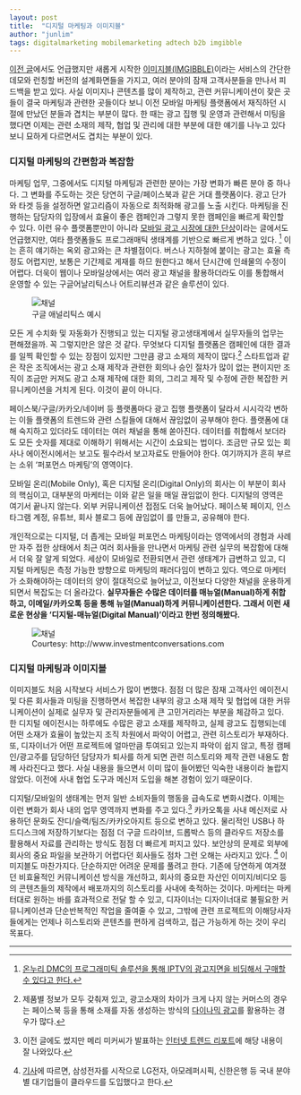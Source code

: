 ```yaml
---
layout: post
title:  "디지털 마케팅과 이미지블"
author: "junlim"
tags: digitalmarketing mobilemarketing adtech b2b imgibble
---
```

[이전 글](https://hyungyunlim.github.io/2018-10-15/about-IMGIBBLE)에서도 언급했지만 새롭게 시작한 [이미지블(IMGIBBLE)](https://www.imgibble.com/?utm_source=Blog&utm_medium=Jun&utm_campaign=Post)이라는 서비스의 간단한 데모와 런칭할 버전의 설계화면들을 가지고, 여러 분야의 잠재 고객사분들을 만나서 피드백을 받고 있다. 사실 이미지나 콘텐츠를 많이 제작하고, 관련 커뮤니케이션이 잦은 곳들이 결국 마케팅과 관련한 곳들이다 보니 이전 모바일 마케팅 플랫폼에서 재직하던 시절에 만났던 분들과 겹치는 부분이 많다. 한 때는 광고 집행 및 운영과 관련해서 미팅을 했다면 이제는 관련 소재의 제작, 협업 및 관리에 대한 부분에 대한 얘기를 나누고 있다보니 묘하게 다르면서도 겹치는 부분이 있다.

### 디지털 마케팅의 간편함과 복잡함
마케팅 업무, 그중에서도 디지털 마케팅과 관련한 분야는 가장 변화가 빠른 분야 중 하나다. 그 변화를 주도하는 것은 당연히 구글/페이스북과 같은 거대 플랫폼이다. 광고 단가와 타겟 등을 설정하면 알고리즘이 자동으로 최적화해 광고를 노출 시킨다. 마케팅을 진행하는 담당자의 입장에서 효율이 좋은 캠페인과 그렇지 못한 캠페인을 빠르게 확인할 수 있다. 이런 유수 플랫폼뿐만이 아니라 [모바일 광고 시장에 대한 단상](https://hyungyunlim.github.io/2017-07-04/Thoughts-on-Korean-Mobile-Marketing-Industry)이라는 글에서도 언급했지만, 여타 플랫폼들도 프로그래매틱 생태계를 기반으로 빠르게 변하고 있다. [^1] 이는 흔히 얘기하는 옥외 광고와는 큰 차별점이다. 버스나 지하철에 붙이는 광고는 효율 측정도 어렵지만, 보통은 기간제로 게재를 하므  원한다고 해서 단시간에 인쇄물의 수정이 어렵다. 더욱이 웹이나 모바일상에서는 여러 광고 채널을 활용하더라도 이를 통합해서 운영할 수 있는 구글어날리틱스나 어트리뷰션과 같은 솔루션이 있다.

<figure>
  <img data-action="zoom" src='{{ "/images/google_analytics.png" | relative_url }}' alt='채널'>
  <figcaption>구글 애널리틱스 예시</figcaption>
</figure>

모든 게 수치화 및 자동화가 진행되고 있는 디지털 광고생태계에서 실무자들의 업무는 편해졌을까. 꼭 그렇지만은 않은 것 같다. 무엇보다 디지털 플랫폼은 캠페인에 대한 결과를 일찍 확인할 수 있는 장점이 있지만 그만큼 광고 소재의 제작이 많다.[^2] 스타트업과 같은 작은 조직에서는 광고 소재 제작과 관련한 회의나 승인 절차가 많이 없는 편이지만 조직이 조금만 커져도 광고 소재 제작에 대한 회의, 그리고 제작 및 수정에 관한 복잡한 커뮤니케이션을 거치게 된다. 이것이 끝이 아니다.

페이스북/구글/카카오/네이버 등 플랫폼마다 광고 집행 플랫폼이 달라서 시시각각 변하는 이들 플랫폼의 트렌드와 관련 스킬들에 대해서 끊임없이 공부해야 한다. 플랫폼에 대해 숙지하고 있더라도 데이터는 여러 채널을 통해 쏟아진다. 데이터를 취합해서 보더라도 모든 숫자를 제대로 이해하기 위해서는 시간이 소요되는 법이다. 조금만 규모 있는 회사나 에이전시에서는 보고도 필수라서 보고자료도 만들어야 한다. 여기까지가 흔히 부르는 소위 ‘퍼포먼스 마케팅’의 영역이다.

모바일 온리(Mobile Only), 혹은 디지털 온리(Digital Only)의 회사는 이 부분이 회사의 핵심이고, 대부분의 마케터는 이와 같은 일을 매일 끊임없이 한다. 디지털의 영역은 여기서 끝나지 않는다. 외부 커뮤니케이션 접점도 더욱 늘어났다. 페이스북 페이지, 인스타그램 계정, 유튜브, 회사 블로그 등에 끊임없이 를 만들고, 공유해야 한다.

개인적으로는 디지털, 더 좁게는 모바일 퍼포먼스 마케팅이라는 영역에서의 경험과 사례만 자주 접한 상태에서 최근 여러 회사들을 만나면서 마케팅 관련 실무의 복잡함에 대해서 더욱 잘 알게 되었다. 세상이 모바일로 전환되면서 관련 생태계가 급변하고 있고, 디지털 마케팅은 측정 가능한 방향으로 마케팅의 패러다임이 변하고 있다. 역으로 마케터가 소화해야하는 데이터의 양이 절대적으로 늘어났고, 이전보다 다양한 채널을 운용하게 되면서 복잡도는 더 올라갔다. **실무자들은 수많은 데이터를 매뉴얼(Manual)하게 취합하고, 이메일/카카오톡 등을 통해  뉴얼(Manual)하게 커뮤니케이션한다. 그래서 이런 새로운 현상을 ‘디지털-매뉴얼(Digital Manual)’이라고 한번 정의해봤다.**

<figure>
  <img data-action="zoom" src='{{ "/images/busy.jpeg" | relative_url }}' alt='채널'>
  <figcaption>Courtesy: http://www.investmentconversations.com</figcaption>
</figure>

### 디지털 마케팅과 이미지블
이미지블도 처음 시작보다 서비스가 많이 변했다. 점점 더 많은 잠재 고객사인 에이전시 및 다른 회사들과 미팅을 진행하면서 복잡한 내부의 광고 소재 제작 및 협업에 대한 커뮤니케이션이 실제로 실무자 및 관리자분들에게 큰 고민거리라는 부분을 체감하고 있다. 한 디지털 에이전시는 하루에도 수많은 광고 소재를 제작하고, 실제 광고도 집행되는데 어떤 소재가 효율이 높았는지 조직 차원에서 파악이 어렵고, 관련 히스토리가 부재하다. 또, 디자이너가 어떤 프로젝트에 얼마만큼 투여되고 있는지 파악이 쉽지 않고, 특정 캠페인/광고주를 담당하던 담당자가 퇴사를 하게 되면 관련 히스토리와 제작 관련 내용도 함께 사라진다고 했다. 사실 내용을 들으면서 이미 많이 들어봤던 익숙한 내용이라 놀랍지 않았다. 이전에 사내 협업 도구과 메신저 도입을 해본 경험이 있기 때문이다.

디지털/모바일의 생태계는 먼저 일반 소비자들의 행동을 급속도로 변화시켰다. 이제는 이런 변화가 회사 내의 업무 영역까지 변화를 주고 있다.[^3] 카카오톡을 사내 메신저로 사용하던 문화도 잔디/슬랙/팀즈/카카오아지트 등으로 변하고 있다. 물리적인 USB나 하드디스크에 저장하기보다는 점점 더 구글 드라이브, 드롭박스 등의 클라우드 저장소를 활용해서 자료를 관리하는 방식도 점점 더 빠르게 퍼지고 있다. 보안상의 문제로 외부에 회사의 중요 파일을 보관하기 어렵다던 회사들도 점차 그런 오해는 사라지고 있다. [^4] 이미지블도 마찬가지다. 단순하지만 어려운 문제를 풀려고 한다. 기존에 당연하게 여겨졌던 비효율적인 커뮤니케이션 방식을 개선하고, 회사의 중요한 자산인 이미지/비디오 등의 콘텐츠들의 제작에서 배포까지의 히스토리를 사내에 축적하는 것이다. 마케터는 마케터대로 원하는 바를 효과적으로 전달 할 수 있고, 디자이너는 디자이너대로 불필요한 커뮤니케이션과 단순반복적인 작업을 줄여줄 수 있고, 그밖에 관련 프로젝트의 이해당사자들에게는 언제나 히스토리와 콘텐츠를 편하게 검색하고, 접근 가능하게 하는 것이 우리 목표다.

---
[^1]: [온누리 DMC의 프로그래미틱 솔루션을 통해 IPTV의 광고지면을 비딩해서 구매할 수 있다고 한다.](http://cm.asiae.co.kr/view.htm?no=2018101808585582691&aceRef=android-app%3A%2F%2Fcom.google.android.gm&fbclid=IwAR2gJ2Toh9HmPsiywj2v6MVvhYFblWO2khucxo9hPv022U6paaLGsmJG1OE#Redyho)
[^2]: 제품별 정보가 모두 갖춰져 있고, 광고소재의 차이가 크게 나지 않는 커머스의 경우는 페이스북 등을 통해 소재를 자동 생성하는 방식의 [다이나믹 광고](https://www.facebook.com/business/help/dynamicads)를 활용하는 경우가 많다.
[^3]: 이전 글에도 썼지만 메리 미커씨가 발표하는 [인터넷 트렌드 리포트](https://www.slideshare.net/kleinerperkins/internet-trends-report-2018-99574140/262)에 해당 내용이 잘 나와있다.
[^4]: [기사](https://news.v.daum.net/v/20181015170016426)에 따르면, 삼성전자를 시작으로 LG전자, 아모레퍼시픽, 신한은행 등 국내 분야별 대기업들이 클라우드를 도입했다고 한다.
